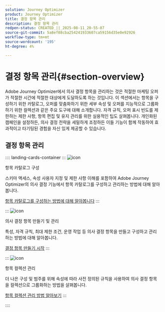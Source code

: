 ```yaml
---
solution: Journey Optimizer
product: Journey Optimizer
title: 결정 항목 관리
description: 결정 항목 관리
redpen-status: CREATED_||_2025-08-11_20-55-07
source-git-commit: 5a8ef88cba254241933607ca59156d35e0e92926
workflow-type: tm+mt
source-wordcount: '195'
ht-degree: 4%

---
```



# 결정 항목 관리{#section-overview}

Adobe Journey Optimizer에서 의사 결정 항목을 관리하는 것은 적절한 마케팅 오퍼가 적절한 시간에 적절한 대상에게 도달하도록 하는 것입니다. 이 섹션에서는 항목을 구성하기 위한 카탈로그, 오퍼를 맞춤화하기 위한 세부 속성 및 오퍼를 지능적으로 그룹화하기 위한 컬렉션과 같은 주요 도구에 대해 소개합니다. 자격 규칙, 오퍼 표시 빈도를 제한하는 제한 사항, 항목 편집 및 유지 관리를 위한 실용적인 팁도 살펴봅니다. 개인화된 캠페인을 설정하든, 의사 결정 전략을 세밀하게 조정하든 이들 기능이 함께 작동하여 효과적이고 타기팅된 경험을 자신 있게 제공할 수 있습니다.

## 결정 항목 관리

:::: landing-cards-container
:::
![icon](https://cdn.experienceleague.adobe.com/icons/gear.svg)

항목 카탈로그 구성

스키마 액세스, 속성 사용자 지정 및 제한 사항 이해를 포함하여 Adobe Journey Optimizer의 의사 결정 기능에서 항목 카탈로그를 구성하고 관리하는 방법에 대해 알아봅니다.

[항목 카탈로그를 구성하는 방법에 대해 알아봅니다](../using/experience-decisioning/catalogs.md)
:::

:::
![icon](https://cdn.experienceleague.adobe.com/icons/list-check.svg)

의사 결정 항목 만들기 및 관리

특성, 자격 규칙, 최대 제한 조건, 운영 작업 등 의사 결정 항목을 만들고 구성하고 관리하는 방법에 대해 알아봅니다.

[결정 항목 만들기 시작](../using/experience-decisioning/items.md)
:::

:::
![icon](https://cdn.experienceleague.adobe.com/icons/puzzle-piece.svg)

항목 컬렉션 관리

더 나은 구성 및 범주를 위해 속성에 따라 사전 정의된 규칙을 사용하여 의사 결정 항목을 컬렉션으로 그룹화하는 방법을 살펴봅니다.

[항목 컬렉션 관리 방법 알아보기](../using/experience-decisioning/collections.md)
:::

::::
